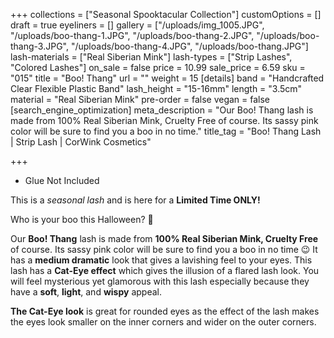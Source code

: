 +++
collections = ["Seasonal Spooktacular Collection"]
customOptions = []
draft = true
eyeliners = []
gallery = ["/uploads/img_1005.JPG", "/uploads/boo-thang-1.JPG", "/uploads/boo-thang-2.JPG", "/uploads/boo-thang-3.JPG", "/uploads/boo-thang-4.JPG", "/uploads/boo-thang.JPG"]
lash-materials = ["Real Siberian Mink"]
lash-types = ["Strip Lashes", "Colored Lashes"]
on_sale = false
price = 10.99
sale_price = 6.59
sku = "015"
title = "Boo! Thang"
url = ""
weight = 15
[details]
band = "Handcrafted Clear Flexible Plastic Band"
lash_height = "15-16mm"
length = "3.5cm"
material = "Real Siberian Mink"
pre-order = false
vegan = false
[search_engine_optimization]
meta_description = "Our Boo! Thang lash is made from 100% Real Siberian Mink, Cruelty Free of course. Its sassy pink color will be sure to find you a boo in no time."
title_tag = "Boo! Thang Lash | Strip Lash | CorWink Cosmetics"

+++
* Glue Not Included

This is a _seasonal lash_ and is here for a **Limited Time ONLY!**

Who is your boo this Halloween? 👻

Our **Boo! Thang** lash is made from **100% Real Siberian Mink, Cruelty Free** of course. Its sassy pink color will be sure to find you a boo in no time 😉 It has a **medium dramatic** look that gives a lavishing feel to your eyes. This lash has a **Cat-Eye effect** which gives the illusion of a flared lash look. You will feel mysterious yet glamorous with this lash especially because they have a **soft**, **light**, and **wispy** appeal.

**The Cat-Eye look** is great for rounded eyes as the effect of the lash makes the eyes look smaller on the inner corners and wider on the outer corners.